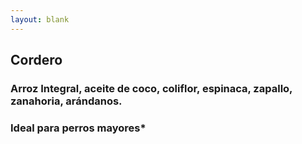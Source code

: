 ```yaml
---
layout: blank
---
```

<turbo-frame id="the_pit">
  <div style="background-image:
  url('../../assets/img/escarapelas/escarapela_cordero_ruidosa.png')"
  class="bg-cover animate-fade-in-down">
    <div class="escarapela border-turquesa-300"
    >
      <h2 class="text-4xl">Cordero</h2>
      <h3 class="py-2 mx-8 text-xl font-bold text-center">Arroz Integral, aceite de coco, coliflor, espinaca, zapallo, zanahoria, arándanos.</h3>
      <h3 class="mx-8 text-xl">Ideal para perros mayores*</h3>
    </div>
  </div>
</turbo-frame>
